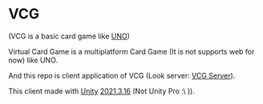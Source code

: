 # VCG
  (VCG is a basic card game like [UNO](https://www.letsplayuno.com/))

  Virtual Card Game is a multiplatform Card Game (It is not supports web for now) like UNO.

  And this repo is client application of VCG (Look server: [VCG Server](https://github.com/OFN01/VCGServer)).

  This client made with [Unity](https://unity.com/) [2021.3.16](https://unity.com/releases/editor/whats-new/2021.3.16) (Not Unity Pro :\ <!--. PLS [help](patreonLink) for the pro--> )).